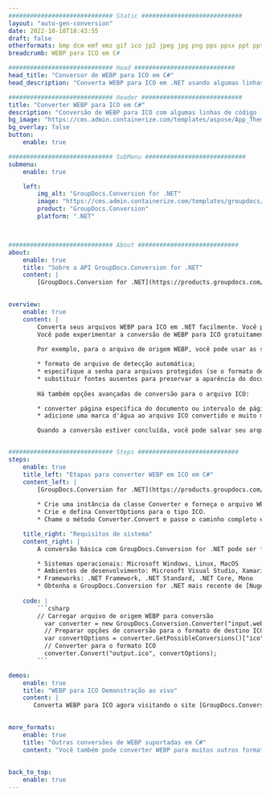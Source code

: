 ```yaml
---
############################# Static ############################
layout: "auto-gen-conversion"
date: 2022-10-18T18:43:55
draft: false
otherformats: bmp dcm emf emz gif ico jp2 jpeg jpg png pps ppsx ppt pptx psb psd svg svgz tga tif tiff webp wmf wmz
breadcrumb: WEBP para ICO em C#

############################# Head ############################
head_title: "Conversor de WEBP para ICO em C#"
head_description: "Converta WEBP para ICO em .NET usando algumas linhas de código. Use a API de conversão de documentos do GroupDocs para converter mais de 160 formatos de arquivo."

############################# Header ############################
title: "Converter WEBP para ICO em C#"
description: "Conversão de WEBP para ICO com algumas linhas de código .NET"
bg_image: "https://cms.admin.containerize.com/templates/aspose/App_Themes/V3/images/bg/header1.png"
bg_overlay: false
button:
    enable: true

############################# SubMenu ############################
submenu:
    enable: true

    left:
        img_alt: "GroupDocs.Conversion for .NET"
        image: "https://cms.admin.containerize.com/templates/groupdocs/images/product-logos/90x90-noborder/groupdocs-conversion-net.png"
        product: "GroupDocs.Conversion"
        platform: ".NET"



############################# About ############################
about:
    enable: true
    title: "Sobre a API GroupDocs.Conversion for .NET"
    content: |
        [GroupDocs.Conversion for .NET](https://products.groupdocs.com/conversion/net/) pode ser usado para converter Microsoft Word, Excel, PowerPoint, PDF, Visio e outros formatos. GroupDocs.Conversion é uma API independente que é adequada para sistemas internos e de back-end onde é necessário alto desempenho. Não depende de nenhum software como Microsoft ou Open Office.
    

overview:
    enable: true
    content: |
        Converta seus arquivos WEBP para ICO em .NET facilmente. Você pode usar apenas algumas linhas de código C# em qualquer plataforma de sua escolha, como - Windows, Linux, macOS.
        Você pode experimentar a conversão de WEBP para ICO gratuitamente e avaliar a qualidade dos resultados da conversão. Juntamente com cenários de conversão de arquivo simples, você pode tentar opções mais avançadas para carregar o arquivo de origem WEBP e para salvar o resultado de saída ICO. 
        
        Por exemplo, para o arquivo de origem WEBP, você pode usar as seguintes opções de carregamento:

        * formato de arquivo de detecção automática;
        * especifique a senha para arquivos protegidos (se o formato de arquivo suportar);
        * substituir fontes ausentes para preservar a aparência do documento.
        
        Há também opções avançadas de conversão para o arquivo ICO:

        * converter página específica do documento ou intervalo de páginas;
        * adicione uma marca d'água ao arquivo ICO convertido e muito mais.

        Quando a conversão estiver concluída, você pode salvar seu arquivo ICO no caminho do arquivo local ou em qualquer armazenamento de terceiros, como FTP, Amazon S3, Google Drive, Dropbox etc. Observe - para converter WEBP para {{ TO}} não há necessidade de nenhum software adicional instalado - como MS Office, Open Office, Adobe Acrobat Reader etc.


############################# Steps ############################
steps:
    enable: true
    title_left: "Etapas para converter WEBP em ICO em C#"
    content_left: |
        [GroupDocs.Conversion for .NET](https://products.groupdocs.com/conversion/net/) torna mais fácil para os desenvolvedores converter um arquivo WEBP para ICO com algumas linhas de código.
        
        * Crie uma instância da classe Converter e forneça o arquivo WEBP com o caminho completo
        * Crie e defina ConvertOptions para o tipo ICO.
        * Chame o método Converter.Convert e passe o caminho completo e o formato (ICO) como parâmetro

    title_right: "Requisitos de sistema"
    content_right: |
        A conversão básica com GroupDocs.Conversion for .NET pode ser feita em apenas algumas etapas simples. Nossas APIs são suportadas em todas as principais plataformas e sistemas operacionais. Antes de executar o código abaixo, certifique-se de ter os seguintes pré-requisitos instalados em seu sistema.

        * Sistemas operacionais: Microsoft Windows, Linux, MacOS
        * Ambientes de desenvolvimento: Microsoft Visual Studio, Xamarin, MonoDevelop
        * Frameworks: .NET Framework, .NET Standard, .NET Core, Mono
        * Obtenha o GroupDocs.Conversion for .NET mais recente de [Nuget](https://www.nuget.org/packages/groupdocs.conversion)
         
    code: |
        ```csharp    
        // Carregar arquivo de origem WEBP para conversão
          var converter = new GroupDocs.Conversion.Converter("input.webp");
          // Preparar opções de conversão para o formato de destino ICO
          var convertOptions = converter.GetPossibleConversions()["ico"].ConvertOptions;
          // Converter para o formato ICO
          converter.Convert("output.ico", convertOptions);
        ```

demos:
    enable: true
    title: "WEBP para ICO Demonstração ao vivo"
    content: |
       Converta WEBP para ICO agora visitando o site [GroupDocs.Conversion App](https://products.groupdocs.app/conversion/family). A demonstração online tem as seguintes vantagens
          

more_formats:
    enable: true
    title: "Outras conversões de WEBP suportadas em C#"
    content: "Você também pode converter WEBP para muitos outros formatos de arquivo. Por favor, veja a lista abaixo."
       
       
back_to_top:
    enable: true
---
```

